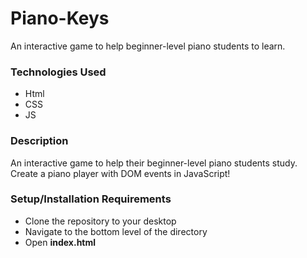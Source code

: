 # Piano-Keys
An interactive game to help beginner-level piano students to learn.
### Technologies Used

* Html
* CSS
* JS

### Description
 An interactive game to help their beginner-level piano students study. Create a piano player with DOM events in JavaScript!
### Setup/Installation Requirements

* Clone the repository to your desktop
* Navigate to the bottom level of the directory
* Open **index.html**